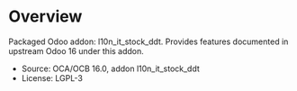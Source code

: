 # Overview

Packaged Odoo addon: l10n_it_stock_ddt. Provides features documented in upstream Odoo 16 under this addon.

- Source: OCA/OCB 16.0, addon l10n_it_stock_ddt
- License: LGPL-3

